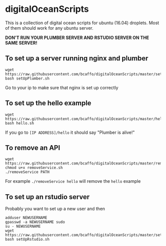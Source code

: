 # digitalOceanScripts

This is a collection of digital ocean scripts for ubuntu (16.04) droplets. Most of them should work for any ubuntu server.

**DON'T RUN YOUR PLUMBER SERVER AND RSTUDIO SERVER ON THE SAME SERVER!**

## To set up a server running nginx and plumber

```
wget https://raw.githubusercontent.com/bcaffo/digitalOceanScripts/master/setUpPlumber.sh
bash setUpPlumber.sh
```

Go to your ip to make sure that nginx is set up correctly

## To set up the hello example 

```
wget https://raw.githubusercontent.com/bcaffo/digitalOceanScripts/master/hello.sh
bash hello.sh
```

If you go to `[IP ADDRESS]/hello` it should say "Plumber is alive!"

## To remove an API
```
wget https://raw.githubusercontent.com/bcaffo/digitalOceanScripts/master/removeService.sh
chmod u+x removeService.sh
./removeService PATH
```
For example `./removeService hello` will remove the `hello` example

## To set up an rstudio server 
Probably you want to set up a new user and then 
```
adduser NEWUSERNAME
gpasswd -a NEWUSERNAME sudo
su - NEWUSERNAME
wget https://raw.githubusercontent.com/bcaffo/digitalOceanScripts/master/setUpRstudio.sh
bash setUpRstudio.sh
```



